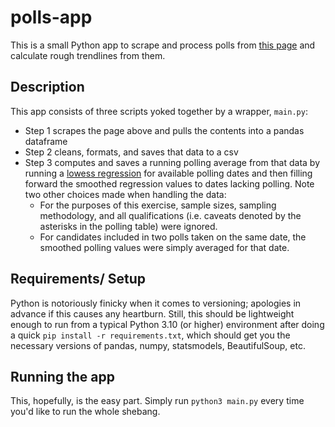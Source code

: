 # polls-app
This is a small Python app to scrape and process polls from [this page](https://cdn-dev.economistdatateam.com/jobs/pds/code-test/index.html) and calculate rough trendlines from them.


## Description
This app consists of three scripts yoked together by a wrapper, `main.py`:
* Step 1 scrapes the page above and pulls the contents into a pandas dataframe
* Step 2 cleans, formats, and saves that data to a csv
* Step 3 computes and saves a running polling average from that data by running a [lowess regression](https://en.wikipedia.org/wiki/Local_regression) for available polling dates and then filling forward the smoothed regression values to dates lacking polling. Note two other choices made when handling the data:
    * For the purposes of this exercise, sample sizes, sampling methodology, and all qualifications (i.e. caveats denoted by the asterisks in the polling table) were ignored.
    * For candidates included in two polls taken on the same date, the smoothed polling values were simply averaged for that date.

## Requirements/ Setup
Python is notoriously finicky when it comes to versioning; apologies in advance if this causes any heartburn. Still, this should be lightweight enough to run from a typical Python 3.10 (or higher) environment after doing a quick `pip install -r requirements.txt`, which should get you the necessary versions of pandas, numpy, statsmodels, BeautifulSoup, etc.

## Running the app
This, hopefully, is the easy part. Simply run `python3 main.py` every time you'd like to run the whole shebang.